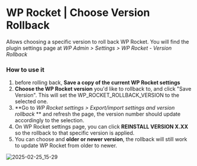 # WP Rocket | Choose Version Rollback

Allows choosing a specific version to roll back WP Rocket. You will find the plugin settings page at *WP Admin > Settings > WP Rocket - Version Rollback*

### How to use it
1. before rolling back,  **Save a copy of the current WP Rocket settings**
2.  **Choose the WP Rocket version**  you'd like to rollback to, and click "Save Version". This will set the WP_ROCKET_ROLLBACK_VERSION to the selected one.
3.  **Go to  _WP Rocket settings > Export/import settings and version rollback_ **  and refresh the page, the version number should update accordingly to the selection.
4. On WP Rocket settings page, you can click  **REINSTALL VERSION X.XX** so the rollback to that specific version is applied.
5. You can choose and  **older or newer version**, the rollback will still work to update WP Rocket from older to newer.

![2025-02-25_15-29](https://github.com/user-attachments/assets/92b08a77-74b5-424c-b1b8-d28cb66c0b2b)
